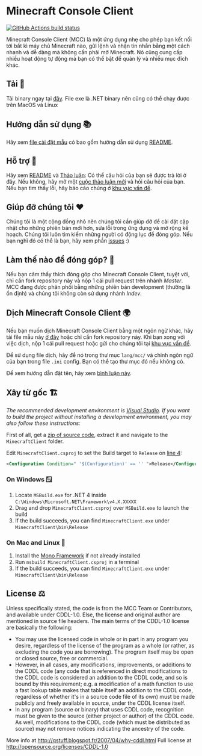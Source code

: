 Minecraft Console Client
========================

[![GitHub Actions build status](https://github.com/MCCTeam/Minecraft-Console-Client/actions/workflows/build-and-release.yml/badge.svg)](https://github.com/MCCTeam/Minecraft-Console-Client/releases/latest)

Minecraft Console Client (MCC) là một ứng dụng nhẹ cho phép bạn kết nối tới bất kì máy chủ Minecraft nào, gửi lệnh và nhận tin nhắn bằng một cách nhanh và dễ dàng mà không cần phải mở Minecraft. Nó cũng cung cấp nhiều hoạt động tự động mà bạn có thể bật để quản lý và nhiều mục đích khác.

## Tải 🔽

Tải binary ngay tại [đây](https://github.com/MCCTeam/Minecraft-Console-Client/releases/latest).
File exe là .NET binary nên cũng có thể chạy được trên MacOS và Linux

## Hướng dẫn sử dụng 📚

Hãy xem [file cài đặt mẫu](MinecraftClient/config/) có bao gồm hướng dẫn sử dụng [README](https://github.com/MCCTeam/Minecraft-Console-Client/tree/master/MinecraftClient/config#minecraft-console-client-user-manual).

## Hỗ trợ 🙋

Hãy xem [README](https://github.com/MCCTeam/Minecraft-Console-Client/tree/master/MinecraftClient/config#minecraft-console-client-user-manual) và [Thảo luận](https://github.com/MCCTeam/Minecraft-Console-Client/discussions): Có thể câu hỏi của bạn sẽ được trả lời ở đây. Nếu không, hãy mở một [cuộc thảo luận mới](https://github.com/MCCTeam/Minecraft-Console-Client/discussions/new) và hỏi câu hỏi của bạn. Nếu bạn tìm thấy lỗi, hãy báo cáo chúng ở [khu vực vấn đề](https://github.com/MCCTeam/Minecraft-Console-Client/issues).

## Giúp đỡ chúng tôi ❤️

Chúng tôi là một cộng đồng nhỏ nên chúng tôi cần giúp đỡ để cài đặt cập nhật cho những phiên bản mới hơn, sửa lỗi trong ứng dụng và mở rộng kế hoạch. Chúng tôi luôn tìm kiếm những người có động lục để đóng góp. Nếu bạn nghĩ đó có thể là bạn, hãy xem phần [issues](https://github.com/MCCTeam/Minecraft-Console-Client/issues?q=is%3Aissue+is%3Aopen+label%3Awaiting-for%3Acontributor) :)

## Làm thế nào để đóng góp? 📝

Nếu bạn cảm thấy thích đóng góp cho Minecraft Console Client, tuyệt vời, chỉ cần fork repository này và nộp 1 cái pull request trên nhánh *Master*. MCC đang được phân phối bằng những phiên bản development (thường là ổn định) và chúng tôi không còn sử dụng nhánh *Indev*.

## Dịch Minecraft Console Client 🌍

Nếu bạn muốn dịch Minecraft Console Client bằng một ngôn ngữ khác, hãy tải file mẫu này [ở đây](https://github.com/MCCTeam/Minecraft-Console-Client/tree/master/MinecraftClient/Resources/lang) hoặc chỉ cần fork repository này. Khi bạn xong với việc dịch, nộp 1 cái pull request hoặc gửi cho chúng tôi tại [khu vực vấn đề](https://github.com/MCCTeam/Minecraft-Console-Client/issues).

Để sử dụng file dịch, hãy để nó trong thư mục `lang/mcc/` và chỉnh ngôn ngữ của bạn trong file `.ini` config. Bạn có thể tạo thư mục đó nếu không có.

Để xem hướng dẫn đặt tên, hãy xem [bình luận này](https://github.com/MCCTeam/Minecraft-Console-Client/pull/1282#issuecomment-711150715).

## Xây từ gốc 🏗️

_The recommended development environment is [Visual Studio](https://visualstudio.microsoft.com/). If you want to build the project without installing a development environment, you may also follow these instructions:_

First of all, get a [zip of source code](https://github.com/MCCTeam/Minecraft-Console-Client/archive/master.zip), extract it and navigate to the `MinecraftClient` folder.

Edit `MinecraftClient.csproj` to set the Build target to `Release` on [line 4](https://github.com/MCCTeam/Minecraft-Console-Client/blob/master/MinecraftClient/MinecraftClient.csproj#L4):

```xml
<Configuration Condition=" '$(Configuration)' == '' ">Release</Configuration>
```

### On Windows 🪟

1. Locate `MSBuild.exe` for .NET 4 inside `C:\Windows\Microsoft.NET\Framework\v4.X.XXXXX`
2. Drag and drop `MinecraftClient.csproj` over `MSBuild.exe` to launch the build
3. If the build succeeds, you can find `MinecraftClient.exe` under `MinecraftClient\bin\Release`

### On Mac and Linux 🐧

1. Install the [Mono Framework](https://www.mono-project.com/download/stable/#download-lin) if not already installed
2. Run `msbuild MinecraftClient.csproj` in a terminal
3. If the build succeeds, you can find `MinecraftClient.exe` under `MinecraftClient\bin\Release`

## License ⚖️

Unless specifically stated, the code is from the MCC Team or Contributors, and available under CDDL-1.0. Else, the license and original author are mentioned in source file headers.
The main terms of the CDDL-1.0 license are basically the following:

- You may use the licensed code in whole or in part in any program you desire, regardless of the license of the program as a whole (or rather, as excluding the code you are borrowing). The program itself may be open or closed source, free or commercial.
- However, in all cases, any modifications, improvements, or additions to the CDDL code (any code that is referenced in direct modifications to the CDDL code is considered an addition to the CDDL code, and so is bound by this requirement; e.g. a modification of a math function to use a fast lookup table makes that table itself an addition to the CDDL code, regardless of whether it's in a source code file of its own) must be made publicly and freely available in source, under the CDDL license itself.
- In any program (source or binary) that uses CDDL code, recognition must be given to the source (either project or author) of the CDDL code. As well, modifications to the CDDL code (which must be distributed as source) may not remove notices indicating the ancestry of the code.

More info at http://qstuff.blogspot.fr/2007/04/why-cddl.html
Full license at http://opensource.org/licenses/CDDL-1.0
